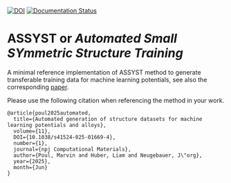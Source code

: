 [![DOI](https://zenodo.org/badge/997271420.svg)](https://doi.org/10.5281/zenodo.15744358) [![Documentation Status](https://readthedocs.org/projects/assyst/badge/?version=stable)](https://assyst.readthedocs.io/stable/?badge=stable)

# ASSYST or _Automated Small SYmmetric Structure Training_

A minimal reference implementation of ASSYST method to generate transferable training data for machine learning potentials, see also the corresponding [paper](https://doi.org/10.1038/s41524-025-01669-4).

Please use the following citation when referencing the method in your work.

```
@article{poul2025automated,
  title={Automated generation of structure datasets for machine learning potentials and alloys},
  volume={11},
  DOI={10.1038/s41524-025-01669-4},
  number={1},
  journal={npj Computational Materials},
  author={Poul, Marvin and Huber, Liam and Neugebauer, J\"org},
  year={2025},
  month={Jun}
}
```
